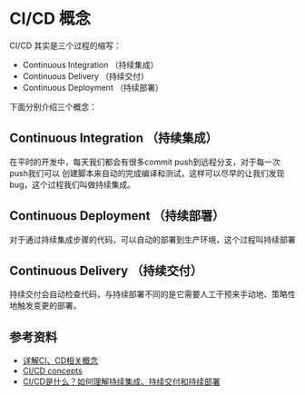 # CI/CD 概念

CI/CD 其实是三个过程的缩写：

* Continuous Integration （持续集成）
* Continuous Delivery （持续交付）
* Continuous Deployment （持续部署）

下面分别介绍三个概念：

## Continuous Integration （持续集成）
在平时的开发中，每天我们都会有很多commit push到远程分支，对于每一次push我们可以
创建脚本来自动的完成编译和测试，这样可以尽早的让我们发现bug，这个过程我们叫做持续集成。

## Continuous Deployment （持续部署）
对于通过持续集成步骤的代码，可以自动的部署到生产环境，这个过程叫持续部署

## Continuous Delivery （持续交付）

持续交付会自动检查代码，与持续部署不同的是它需要人工干预来手动地、策略性地触发变更的部署。

## 参考资料
* [详解CI、CD相关概念](https://blog.csdn.net/sinat_35930259/article/details/79429743)
* [CI/CD concepts](https://docs.gitlab.com/ee/ci/introduction/)
* [CI/CD是什么？如何理解持续集成、持续交付和持续部署](https://www.redhat.com/zh/topics/devops/what-is-ci-cd#:~:text=%E6%8C%81%E7%BB%AD%E9%83%A8%E7%BD%B2%EF%BC%88%E5%8F%A6%E4%B8%80%E7%A7%8D,%E7%AE%A1%E9%81%93%E5%90%8E%E7%BB%AD%E9%98%B6%E6%AE%B5%E7%9A%84%E8%87%AA%E5%8A%A8%E5%8C%96%E3%80%82)